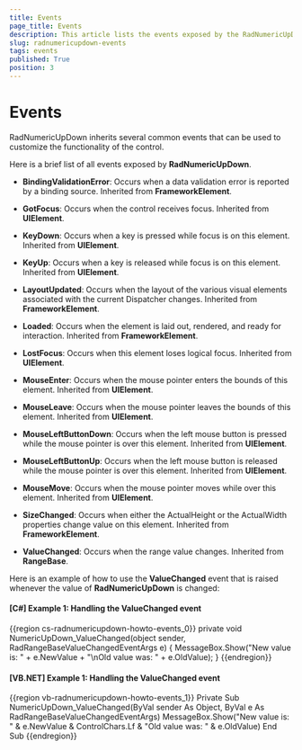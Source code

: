 ```yaml
---
title: Events
page_title: Events
description: This article lists the events exposed by the RadNumericUpDown.
slug: radnumericupdown-events
tags: events
published: True
position: 3
---
```


# Events

RadNumericUpDown inherits several common events that can be used to customize the functionality of the control.

Here is a brief list of all events exposed by __RadNumericUpDown__.

* __BindingValidationError__: Occurs when a data validation error is reported by a binding source. Inherited from **FrameworkElement**.

* __GotFocus__: Occurs when the control receives focus. Inherited from **UIElement**.

* __KeyDown__: Occurs when a key is pressed while focus is on this element. Inherited from **UIElement**.

* __KeyUp__: Occurs when a key is released while focus is on this element. Inherited from **UIElement**.

* __LayoutUpdated__: Occurs when the layout of the various visual elements associated with the current Dispatcher changes. Inherited from **FrameworkElement**.

* __Loaded__: Occurs when the element is laid out, rendered, and ready for interaction. Inherited from **FrameworkElement**.

* __LostFocus__: Occurs when this element loses logical focus. Inherited from **UIElement**.

* __MouseEnter__: Occurs when the mouse pointer enters the bounds of this element. Inherited from **UIElement**.

* __MouseLeave__: Occurs when the mouse pointer leaves the bounds of this element. Inherited from **UIElement**.

* __MouseLeftButtonDown__: Occurs when the left mouse button is pressed while the mouse pointer is over this element. Inherited from **UIElement**.

* __MouseLeftButtonUp__: Occurs when the left mouse button is released while the mouse pointer is over this element. Inherited from **UIElement**.

* __MouseMove__: Occurs when the mouse pointer moves while over this element. Inherited from **UIElement**.

* __SizeChanged__: Occurs when either the ActualHeight or the ActualWidth properties change value on this element. Inherited from **FrameworkElement**.

* __ValueChanged__: Occurs when the range value changes. Inherited from **RangeBase**.

Here is an example of how to use the __ValueChanged__ event that is raised whenever the value of __RadNumericUpDown__ is changed:

#### __[C#] Example 1: Handling the ValueChanged event__

{{region cs-radnumericupdown-howto-events_0}}
	private void NumericUpDown_ValueChanged(object sender, RadRangeBaseValueChangedEventArgs e)
	{
		MessageBox.Show("New value is: " + e.NewValue + "\nOld value was: " + e.OldValue);
	}
{{endregion}}

#### __[VB.NET] Example 1: Handling the ValueChanged event__

{{region vb-radnumericupdown-howto-events_1}}
	Private Sub NumericUpDown_ValueChanged(ByVal sender As Object, ByVal e As RadRangeBaseValueChangedEventArgs)
		MessageBox.Show("New value is: " & e.NewValue & ControlChars.Lf & "Old value was: " & e.OldValue)
	End Sub
{{endregion}}